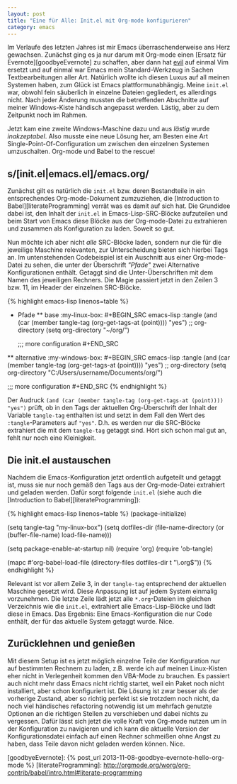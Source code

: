 ```yaml
---
layout: post
title: "Eine für Alle: Init.el mit Org-mode konfigurieren"
category: emacs
---
```


Im Verlaufe des letzten Jahres ist mir Emacs überraschenderweise ans Herz gewachsen. Zunächst ging es ja nur darum mit Org-mode einen [Ersatz für Evernote][goodbyeEvernote] zu schaffen, aber dann hat [evil][evil] auf einmal Vim ersetzt und auf einmal war Emacs mein Standard-Werkzeug in Sachen Textbearbeitungen aller Art. Natürlich wollte ich diesen Luxus auf all meinen Systemen haben, zum Glück ist Emacs plattformunabhängig. Meine `init.el` war, obwohl fein säuberlich in einzelne Dateien gegliedert, es allerdings nicht. Nach jeder Änderung mussten die betreffenden Abschnitte auf meiner Windows-Kiste händisch angepasst werden. Lästig, aber zu dem Zeitpunkt noch im Rahmen.

Jetzt kam eine zweite Windows-Maschine dazu und aus *lästig* wurde *inakzeptabel*. Also musste eine neue Lösung her, am Besten eine Art Single-Point-Of-Configuration um zwischen den einzelnen Systemen umzuschalten. Org-mode und Babel to the rescue!

<!--more-->

## s/[init.el|emacs.el]/emacs.org/
Zunächst gilt es natürlich die `init.el` bzw. deren Bestandteile in ein entsprechendes Org-mode-Dokument zumzuziehen, die [Introduction to Babel][literateProgramming] verrät was es damit auf sich hat. Die Grundidee dabei ist, den Inhalt der `init.el` in Emacs-Lisp-SRC-Blöcke aufzuteilen und beim Start von Emacs diese Blöcke aus der Org-mode-Datei zu extrahieren und zusammen als Konfiguration zu laden. Soweit so gut.

Nun möchte ich aber nicht *alle* SRC-Blöcke laden, sondern nur die für die jeweilige Maschine relevanten, zur Unterscheidung bieten sich hierbei Tags an. Im untenstehenden Codebeispiel ist ein Auschnitt aus einer Org-mode-Datei zu sehen, die unter der Überschrift *"Pfade"* zwei Alternative Konfigurationen enthält. Getaggt sind die Unter-Überschriften mit dem Namen des jeweiligen Rechners. Die Magie passiert jetzt in den Zeilen 3 bzw. 11, im Header der einzelnen SRC-Blöcke. 

{% highlight emacs-lisp linenos=table %}
* Pfade
** base							:my-linux-box:
#+BEGIN_SRC emacs-lisp :tangle (and (car (member tangle-tag (org-get-tags-at (point)))) "yes")
  ;; org-directory
  (setq org-directory "~/org/")

  ;;; more configuration
#+END_SRC

** alternative						:my-windows-box:
#+BEGIN_SRC emacs-lisp :tangle (and (car (member tangle-tag (org-get-tags-at (point)))) "yes")
  ;; org-directory
  (setq org-directory "C:/Users/username/Documents/org/")

  ;;; more configuration
#+END_SRC
{% endhighlight %}

Der Audruck `(and (car (member tangle-tag (org-get-tags-at (point)))) "yes")` prüft, ob in den Tags der aktuellen Org-Überschrift der Inhalt der Variable `tangle-tag` enthalten ist und setzt in dem Fall den Wert des `:tangle`-Parameters auf `"yes"`. D.h. es werden nur die SRC-Blöcke extrahiert die mit dem `tangle-tag` getaggt sind. Hört sich schon mal gut an, fehlt nur noch eine Kleinigkeit.

## Die init.el austauschen
Nachdem die Emacs-Konfiguration jetzt ordentlich aufgeteilt und getaggt ist, muss sie nur noch gemäß den Tags aus der Org-mode-Datei extrahiert und geladen werden. Dafür sorgt folgende `init.el` (siehe auch die [Introduction to Babel][literateProgramming]):

{% highlight emacs-lisp linenos=table %}
(package-initialize)

(setq tangle-tag "my-linux-box")
(setq dotfiles-dir (file-name-directory (or (buffer-file-name) load-file-name)))

(setq package-enable-at-startup nil)
(require 'org)
(require 'ob-tangle)

(mapc #'org-babel-load-file (directory-files dotfiles-dir t "\\.org$"))
{% endhighlight %}

Relevant ist vor allem Zeile 3, in der `tangle-tag` entsprechend der aktuellen Maschine gesetzt wird. Diese Anpassung ist auf jedem System einmalig vorzunehmen. Die letzte Zeile lädt jetzt alle `*.org`-Dateien im gleichen Verzeichnis wie die `init.el`, extrahiert alle Emacs-Lisp-Blöcke und lädt diese in Emacs. Das Ergebnis: Eine Emacs-Konfiguration die nur Code enthält, der für das aktuelle System getaggt wurde. Nice.

## Zurücklehnen und genießen
Mit diesem Setup ist es jetzt möglich einzelne Teile der Konfiguration nur auf bestimmten Rechnern zu laden, z.B. werde ich auf meinen Linux-Kisten eher nicht in Verlegenheit kommen den VBA-Mode zu brauchen. Es passiert auch nicht mehr dass Emacs nicht richtig startet, weil ein Paket noch nicht installiert, aber schon konfiguriert ist. Die Lösung ist zwar besser als der vorherige Zustand, aber so richtig perfekt ist sie trotzdem noch nicht, da noch viel händisches refactoring notwendig ist um mehrfach genutzte Optionen an die richtigen Stellen zu verschieben und dabei nichts zu vergessen. Dafür lässt sich jetzt die volle Kraft von Org-mode nutzen um in der Konfiguration zu navigieren und ich kann die aktuelle Version der Konfigurationsdatei einfach auf einen Rechner schmeißen ohne Angst zu haben, dass Teile davon nicht geladen werden können. Nice.

[evil]: https://gitorious.org/evil/pages/Home
[goodbyeEvernote]: {% post_url 2013-11-08-goodbye-evernote-hello-org-mode %} 
[literateProgramming]: http://orgmode.org/worg/org-contrib/babel/intro.html#literate-programming
